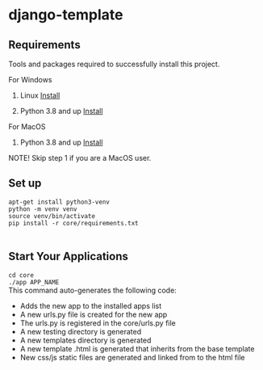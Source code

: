 # django-template

## Requirements
Tools and packages required to successfully install this project.

For Windows 

1) Linux [Install](https://youtu.be/xzgwDbe7foQ) 

2) Python 3.8 and up [Install](https://www.digitalocean.com/community/tutorials/how-to-install-python-3-and-set-up-a-programming-environment-on-an-ubuntu-20-04-server)

For MacOS
1) Python 3.8 and up [Install](https://docs.python-guide.org/starting/install3/osx/)

NOTE! Skip step 1 if you are a MacOS user.

## Set up

`apt-get install python3-venv`
<br>
`python -m venv venv`
<br>
`source venv/bin/activate`
<br>
`pip install -r core/requirements.txt`
<br>
<br>

## Start Your Applications
`cd core`
<br>
`./app APP_NAME`
<br>
This command auto-generates the following code:
- Adds the new app to the installed apps list
- A new urls.py file is created for the new app
- The urls.py is registered in the core/urls.py file
- A new testing directory is generated
- A new templates directory is generated
- A new template .html is generated that inherits from the base template 
- New css/js static files are generated and linked from to the html file 